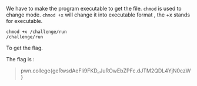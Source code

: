 We have to make the program executable to get the file. 
`chmod` is used to change mode. 
`chmod +x` will change it into executable format , the +x stands for executable.

```
chmod +x /challenge/run
/challenge/run
```
To get the flag.

The flag is :
>pwn.college{geRwsdAeFli9FKD_JuROwEbZPFc.dJTM2QDL4YjN0czW}
